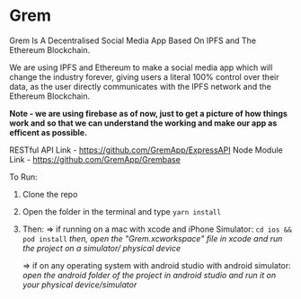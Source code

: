 # Grem

Grem Is A Decentralised Social Media App Based On IPFS and The Ethereum Blockchain.

We are using IPFS and Ethereum to make a social media app which will change the industry forever, giving users a literal 100% control over their data, as the user directly communicates with the IPFS network and the Ethereum Blockchain.

**Note - we are using firebase as of now, just to get a picture of how things work and so that we can understand the working and make our app as efficent as possible.**

RESTful API Link - https://github.com/GremApp/ExpressAPI
Node Module Link - https://github.com/GremApp/Grembase

To Run: 
  1. Clone the repo
  2. Open the folder in the terminal and type ```yarn install```
  3. Then:
     => if running on a mac with xcode and iPhone Simulator:
        ```cd ios && pod install``` 
        *then, open the "Grem.xcworkspace" file in xcode and run the project on a simulator/ physical device*
        
     => if on any operating system with android studio with android simulator:
        *open the android folder of the project in android studio and run it on your physical device/simulator*
